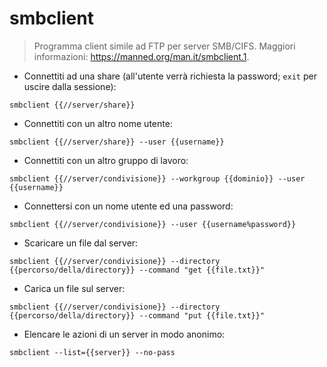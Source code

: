 # smbclient

> Programma client simile ad FTP per server SMB/CIFS.
> Maggiori informazioni: <https://manned.org/man.it/smbclient.1>.

- Connettiti ad una share (all'utente verrà richiesta la password; `exit` per uscire dalla sessione):

`smbclient {{//server/share}}`

- Connettiti con un altro nome utente:

`smbclient {{//server/share}} --user {{username}}`

- Connettiti con un altro gruppo di lavoro:

`smbclient {{//server/condivisione}} --workgroup {{dominio}} --user {{username}}`

- Connettersi con un nome utente ed una password:

`smbclient {{//server/condivisione}} --user {{username%password}}`

- Scaricare un file dal server:

`smbclient {{//server/condivisione}} --directory {{percorso/della/directory}} --command "get {{file.txt}}"`

- Carica un file sul server:

`smbclient {{//server/condivisione}} --directory {{percorso/della/directory}} --command "put {{file.txt}}"`

- Elencare le azioni di un server in modo anonimo:

`smbclient --list={{server}} --no-pass`
